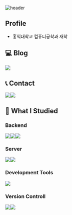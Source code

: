 ![header](https://capsule-render.vercel.app/api?type=Rounded&color=0:FFF0F5,100:FFB6C1&height=200&section=header&text=Welcome%20to-nl-633jinn's%20github👋&fontColor=ff667d&stroke=ea607c&strokeWidth=2&fontSize=50&fontAlignY=30&fontAlign=50)

## Profile
- 홍익대학교 컴퓨터공학과 재학


## 💻 Blog
<a href="https://velog.io/@633jinn" target="_blank"><img src="https://img.shields.io/badge/Velog-20C997?style=for-the-badge&logo=Velog&logoColor=white"/></a>

## 📞 Contact
<div style="display:flex; flex-direction:row;">
    <a href="mailto:judyg00dy68@gmail.com">
        <img src="https://img.shields.io/badge/Gmail-EA4335?style=for-the-badge&logo=Gmail&logoColor=white"> 
    </a>
    <a href="https://www.instagram.com/633jinn">
        <img src="https://img.shields.io/badge/Instagram-E4405F?style=for-the-badge&logo=Instagram&logoColor=white">
    </a>
</div>

## 📖 What I Studied
### Backend
<div style="display:flex; flex-direction:row;">
    <img src="https://img.shields.io/badge/Java-007396?style=for-the-badge&logo=Java&logoColor=white"> 
    <img src="https://img.shields.io/badge/Spring-6DB33F?style=for-the-badge&logo=Spring&logoColor=white"> 
    <img src="https://img.shields.io/badge/SpringBoot-6DB33F?style=for-the-badge&logo=SpringBoot&logoColor=white"> 
</div>

### Server
<div style="display:flex; flex-direction:row;">
    <img src="https://img.shields.io/badge/MySQL-4479A1?style=for-the-badge&logo=MySQL&logoColor=white"> 
    <img src="https://img.shields.io/badge/Firebase-FFCA28?style=for-the-badge&logo=Firebase&logoColor=white"> 
</div>

### Development Tools
<div style="display:flex; flex-direction:row;">
    <img src="https://img.shields.io/badge/IntelliJIDEA-000000?style=for-the-badge&logo=IntelliJIDEA&logoColor=white"> 
</div>

### Version Controll
<div style="display:flex; flex-direction:row;">
    <img src="https://img.shields.io/badge/Git-F05032?style=for-the-badge&logo=Git&logoColor=white"> 
    <img src="https://img.shields.io/badge/Git-F05032?style=for-the-badge&logo=Git&logoColor=white"> 
</div>
